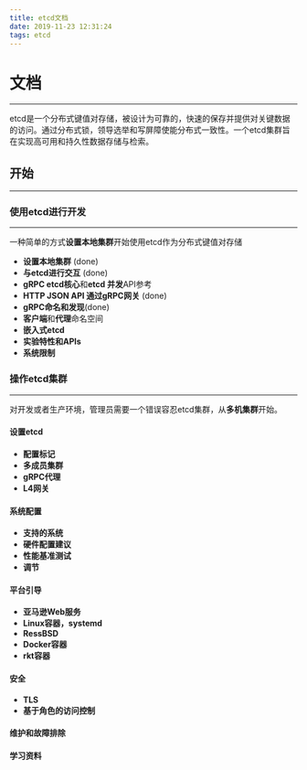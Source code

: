 ```yaml
---
title: etcd文档
date: 2019-11-23 12:31:24
tags: etcd
---
```

# 文档

* * *
etcd是一个分布式键值对存储，被设计为可靠的，快速的保存并提供对关键数据的访问。通过分布式锁，领导选举和写屏障使能分布式一致性。一个etcd集群旨在实现高可用和持久性数据存储与检索。
## 开始

* * *
### 使用etcd进行开发

* * *

一种简单的方式**设置本地集群**开始使用etcd作为分布式键值对存储

* **设置本地集群** (done)
* **与etcd进行交互** (done)
* **gRPC etcd核心**和**etcd 并发**API参考
* **HTTP JSON API 通过gRPC网关** (done)
* **gRPC命名和发现**(done)
* **客户端**和**代理**命名空间
* **嵌入式etcd**
* **实验特性和APIs**
* **系统限制**

### 操作etcd集群

* * *
对开发或者生产环境，管理员需要一个错误容忍etcd集群，从**多机集群**开始。
#### 设置etcd

* **配置标记**
* **多成员集群**
* **gRPC代理**
* **L4网关**

#### 系统配置

* **支持的系统**
* **硬件配置建议**
* **性能基准测试**
* **调节**

#### 平台引导

* **亚马逊Web服务**
* **Linux容器，systemd**
* **RessBSD**
* **Docker容器**
* **rkt容器**

#### 安全

* **TLS**
* **基于角色的访问控制**

#### 维护和故障排除
#### 学习资料
